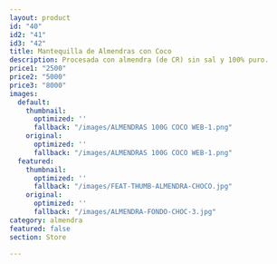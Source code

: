 ```yaml
---
layout: product
id: "40"
id2: "41"
id3: "42"
title: Mantequilla de Almendras con Coco
description: Procesada con almendra (de CR) sin sal y 100% puro.
price1: "2500"
price2: "5000"
price3: "8000"
images:
  default:
    thumbnail:
      optimized: ''
      fallback: "/images/ALMENDRAS 100G COCO WEB-1.png"
    original:
      optimized: ''
      fallback: "/images/ALMENDRAS 100G COCO WEB-1.png"
  featured:
    thumbnail:
      optimized: ''
      fallback: "/images/FEAT-THUMB-ALMENDRA-CHOCO.jpg"
    original:
      optimized: ''
      fallback: "/images/ALMENDRA-FONDO-CHOC-3.jpg"
category: almendra
featured: false
section: Store

---
```

